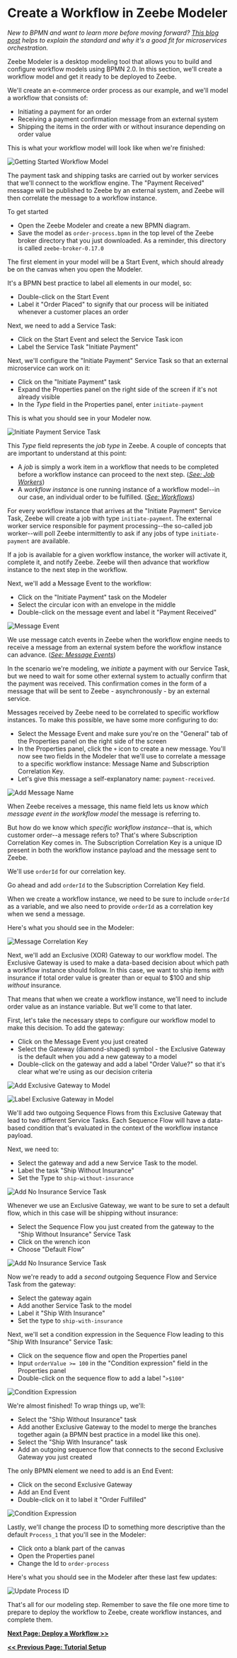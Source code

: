 # Create a Workflow in Zeebe Modeler

_New to BPMN and want to learn more before moving forward? [This blog post](https://zeebe.io/blog/2018/08/bpmn-for-microservices-orchestration-a-primer-part-1/) helps to explain the standard and why it's a good fit for microservices orchestration._

Zeebe Modeler is a desktop modeling tool that allows you to build and configure workflow models using BPMN 2.0. In this section, we'll create a workflow model and get it ready to be deployed to Zeebe.

We'll create an e-commerce order process as our example, and we'll model a workflow that consists of:

*   Initiating a payment for an order
*   Receiving a payment confirmation message from an external system
*   Shipping the items in the order with or without insurance depending on order value

This is what your workflow model will look like when we're finished:

![Getting Started Workflow Model](/getting-started/img/tutorial-3.0-complete-workflow.png)

The payment task and shipping tasks are carried out by worker services that we'll connect to the workflow engine. The "Payment Received" message will be published to Zeebe by an external system, and Zeebe will then correlate the message to a workflow instance.

To get started

*   Open the Zeebe Modeler and create a new BPMN diagram.
*   Save the model as `order-process.bpmn` in the top level of the Zeebe broker directory that you just downloaded. As a reminder, this directory is called `zeebe-broker-0.17.0`

The first element in your model will be a Start Event, which should already be on the canvas when you open the Modeler.

It's a BPMN best practice to label all elements in our model, so:



*   Double-click on the Start Event
*   Label it "Order Placed" to signify that our process will be initiated whenever a customer places an order

Next, we need to add a Service Task:



*   Click on the Start Event and select the Service Task icon
*   Label the Service Task "Initiate Payment"




Next, we'll configure the "Initiate Payment" Service Task so that an external microservice can work on it:

*   Click on the "Initiate Payment" task
*   Expand the Properties panel on the right side of the screen if it's not already visible
*   In the _Type_ field in the Properties panel, enter `initiate-payment`

This is what you should see in your Modeler now.

![Initiate Payment Service Task](/getting-started/img/tutorial-3.1-initiate-payment-task.png)

This _Type_ field represents the _job type_ in Zeebe. A couple of concepts that are important to understand at this point:

*   A _job_ is simply a work item in a workflow that needs to be completed before a workflow instance can proceed to the next step. (_[See: Job Workers](https://docs.zeebe.io/basics/job-workers.html)_)
*   A _workflow instance_ is one running instance of a workflow model--in our case, an individual order to be fulfilled. (_[See: Workflows](https://docs.zeebe.io/basics/workflows.html)_)

For every workflow instance that arrives at the "Initiate Payment" Service Task, Zeebe will create a job with type `initiate-payment`. The external worker service responsible for payment processing--the so-called job worker--will poll Zeebe intermittently to ask if any jobs of type `initiate-payment` are available.

If a job is available for a given workflow instance, the worker will activate it, complete it, and notify Zeebe. Zeebe will then advance that workflow instance to the next step in the workflow.

Next, we'll add a Message Event to the workflow:


*   Click on the "Initiate Payment" task on the Modeler
*   Select the circular icon with an envelope in the middle
*   Double-click on the message event and label it "Payment Received"

![Message Event](/getting-started/img/tutorial-3.2-modeler-message-event.png)



We use message catch events in Zeebe when the workflow engine needs to receive a message from an external system before the workflow instance can advance. (_[See: Message Events](https://docs.zeebe.io/bpmn-workflows/message-events.html)_)

In the scenario we're modeling, we _initiate_ a payment with our Service Task, but we need to wait for some other external system to actually confirm that the payment was received. This confirmation comes in the form of a message that will be sent to Zeebe - asynchronously - by an external service.

Messages received by Zeebe need to be correlated to specific workflow instances. To make this possible, we have some more configuring to do:

*   Select the Message Event and make sure you're on the "General" tab of the Properties panel on the right side of the screen
*   In the Properties panel, click the `+` icon to create a new message. You'll now see two fields in the Modeler that we'll use to correlate a message to a specific workflow instance: Message Name and Subscription Correlation Key.
*   Let's give this message a self-explanatory name: `payment-received`.

![Add Message Name](/getting-started/img/tutorial-3.3-add-message-name.png)

When Zeebe receives a message, this name field lets us know _which message event in the workflow model_ the message is referring to.



But how do we know which _specific workflow instance_--that is, which customer order--a message refers to? That's where Subscription Correlation Key comes in. The Subscription Correlation Key is a unique ID present in both the workflow instance payload and the message sent to Zeebe.

We'll use `orderId` for our correlation key.

Go ahead and add `orderId` to the Subscription Correlation Key field.

When we create a workflow instance, we need to be sure to include `orderId` as a variable, and we also need to provide `orderId` as a correlation key when we send a message.

Here's what you should see in the Modeler:

![Message Correlation Key](/getting-started/img/tutorial-3.4-add-correlation-key.png)

Next, we'll add an Exclusive (XOR) Gateway to our workflow model. The Exclusive Gateway is used to make a data-based decision about which path a workflow instance should follow. In this case, we want to ship items _with_ insurance if total order value is greater than or equal to $100 and ship _without_ insurance.  

That means that when we create a workflow instance, we'll need to include order value as an instance variable. But we'll come to that later.

First, let's take the necessary steps to configure our workflow model to make this decision. To add the gateway:

*   Click on the Message Event you just created
*   Select the Gateway (diamond-shaped) symbol - the Exclusive Gateway is the default when you add a new gateway to a model
*   Double-click on the gateway and add a label "Order Value?" so that it's clear what we're using as our decision criteria

![Add Exclusive Gateway to Model](/getting-started/img/tutorial-3.5-add-xor-gateway.png)

![Label Exclusive Gateway in Model](/getting-started/img/tutorial-3.6-label-xor-gateway.png)

We'll add two outgoing Sequence Flows from this Exclusive Gateway that lead to two different Service Tasks. Each Sequence Flow will have a data-based condition that's evaluated in the context of the workflow instance payload.

Next, we need to:



*   Select the gateway and add a new Service Task to the model.
*   Label the task "Ship Without Insurance"
*   Set the Type to `ship-without-insurance`



![Add No Insurance Service Task](/getting-started/img/tutorial-3.7-no-insurance-task.png)


Whenever we use an Exclusive Gateway, we want to be sure to set a default flow, which in this case will be shipping without insurance:



*   Select the Sequence Flow you just created from the gateway to the "Ship Without Insurance" Service Task
*   Click on the wrench icon
*   Choose "Default Flow"

![Add No Insurance Service Task](/getting-started/img/tutorial-3.8-default-flow.png)

Now we're ready to add a _second_ outgoing Sequence Flow and Service Task from the gateway:



*   Select the gateway again
*   Add another Service Task to the model
*   Label it "Ship With Insurance"
*   Set the type to `ship-with-insurance`

Next, we'll set a condition expression in the Sequence Flow leading to this "Ship With Insurance" Service Task:



*   Click on the sequence flow and open the Properties panel
*   Input  `orderValue >= 100` in the "Condition expression" field in the Properties panel
*   Double-click on the sequence flow to add a label "`>$100"`

![Condition Expression](/getting-started/img/tutorial-3.9-condition-expression.png)

We're almost finished! To wrap things up, we'll:



*   Select the "Ship Without Insurance" task
*   Add another Exclusive Gateway to the model to merge the branches together again (a BPMN best practice in a model like this one).
*   Select the "Ship With Insurance" task
*   Add an outgoing sequence flow that connects to the second Exclusive Gateway you just created

The only BPMN element we need to add is an End Event:



*   Click on the second Exclusive Gateway
*   Add an End Event
*   Double-click on it to label it "Order Fulfilled"

![Condition Expression](/getting-started/img/tutorial-3.10-end-event.png)

Lastly, we'll change the process ID to something more descriptive than the default `Process_1` that you'll see in the Modeler:



*   Click onto a blank part of the canvas
*   Open the Properties panel
*   Change the Id to `order-process`

Here's what you should see in the Modeler after these last few updates:

![Update Process ID](/getting-started/img/tutorial-3.11-process-id.png)

That's all for our modeling step. Remember to save the file one more time to prepare to deploy the workflow to Zeebe, create workflow instances, and complete them.

[**Next Page: Deploy a Workflow >>**](getting-started/deploy-a-workflow.html)

[**<< Previous Page: Tutorial Setup**](getting-started/tutorial-setup.html)
